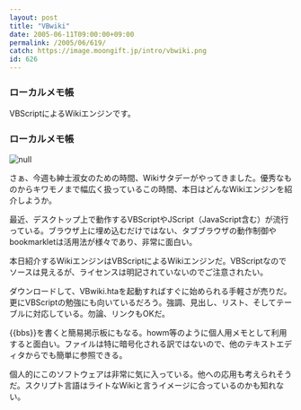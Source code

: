 ```yaml
---
layout: post
title: "VBwiki"
date: 2005-06-11T09:00:00+09:00
permalink: /2005/06/619/
catch: https://image.moongift.jp/intro/vbwiki.png
id: 626
---
```

### ローカルメモ帳
  
VBScriptによるWikiエンジンです。  
<!--more-->  

### ローカルメモ帳
  

![null](https://image.moongift.jp/intro/vbwiki.png "null")

  

さぁ、今週も紳士淑女のための時間、Wikiサタデーがやってきました。優秀なものからキワモノまで幅広く扱っているこの時間、本日はどんなWikiエンジンを紹介しようか。

  

最近、デスクトップ上で動作するVBScriptやJScript（JavaScript含む）が流行っている。ブラウザ上に埋め込むだけではない、タブブラウザの動作制御やbookmarkletは活用法が様々であり、非常に面白い。

  

本日紹介するWikiエンジンはVBScriptによるWikiエンジンだ。VBScriptなのでソースは見えるが、ライセンスは明記されていないのでご注意されたい。

  

ダウンロードして、VBwiki.htaを起動すればすぐに始められる手軽さが売りだ。更にVBScriptの勉強にも向いているだろう。強調、見出し、リスト、そしてテーブルに対応している。勿論、リンクもOKだ。

  

{{bbs}}を書くと簡易掲示板にもなる。howm等のように個人用メモとして利用すると面白い。ファイルは特に暗号化される訳ではないので、他のテキストエディタからでも簡単に参照できる。

  

個人的にこのソフトウェアは非常に気に入っている。他への応用も考えられそうだ。スクリプト言語はライトなWikiと言うイメージに合っているのかも知れない。

